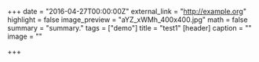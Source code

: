 +++
date = "2016-04-27T00:00:00Z"
external_link = "http://example.org"
highlight = false
image_preview = "aYZ_xWMh_400x400.jpg"
math = false
summary = "summary."
tags = ["demo"]
title = "test1"
[header]
caption = ""
image = ""

+++
